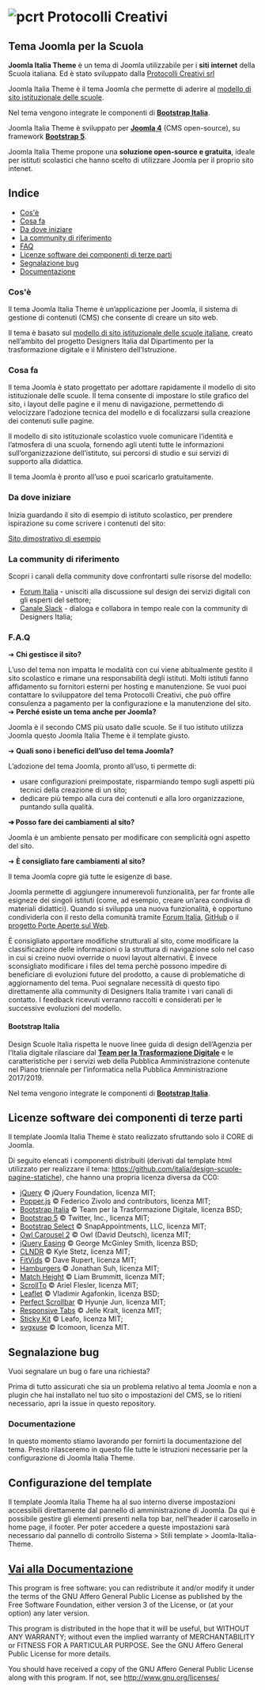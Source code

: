 # ![pcrt](https://avatars.githubusercontent.com/u/44270932?v=4 "pcrt") Protocolli Creativi
## Tema Joomla per la Scuola

**Joomla Italia Theme** è un tema di Joomla utilizzabile per i **siti internet** della Scuola italiana. Ed è stato sviluppato dalla [Protocolli Creativi srl](https://www.protocollicreativi.it)

Joomla Italia Theme è il tema Joomla che permette di aderire al [modello di sito istituzionale delle scuole](https://designers.italia.it/modello/scuole/).

Nel tema vengono integrate le componenti di [**Bootstrap Italia**](https://italia.github.io/bootstrap-italia/).

Joomla Italia Theme è sviluppato per [**Joomla 4**](https://www.joomla.org/) (CMS open-source), su framework [**Bootstrap 5**](https://getbootstrap.com/). 

Joomla Italia Theme propone una **soluzione open-source e gratuita**, ideale per istituti scolastici che hanno scelto di utilizzare Joomla per il proprio sito intenet.

## **Indice**

- [Cos'è](#cosè)
- [Cosa fa](#cosa-fa)
- [Da dove iniziare](#da-dove-iniziare)
- [La community di riferimento](#la-community-di-riferimento)
- [FAQ](#faq)
- [Licenze software dei componenti di terze parti](#licenze-software-dei-componenti-di-terze-parti)
- [Segnalazione bug](#segnalazione-bug)
- [Documentazione](#documentazione)

### **Cos'è**
Il tema Joomla Italia Theme è un’applicazione per Joomla, il sistema di gestione di contenuti (CMS) che consente di creare un sito web. 

Il tema è basato sul [modello di sito istituzionale delle scuole italiane](https://designers.italia.it/modello/scuole/), creato nell’ambito del progetto Designers Italia dal Dipartimento per la trasformazione digitale e il Ministero dell’Istruzione.

### **Cosa fa**
Il tema Joomla è stato progettato per adottare rapidamente il modello di sito istituzionale delle scuole. Il tema consente di impostare lo stile grafico del sito, i layout delle pagine e il menu di navigazione, permettendo di velocizzare l’adozione tecnica del modello e di focalizzarsi sulla creazione dei contenuti sulle pagine.

Il modello di sito istituzionale scolastico vuole comunicare l’identità e l’atmosfera di una scuola, fornendo agli utenti tutte le informazioni sull’organizzazione dell’istituto, sui percorsi di studio e sui servizi di supporto alla didattica.

Il tema Joomla è pronto all’uso e puoi scaricarlo gratuitamente.

### **Da dove iniziare**
Inizia guardando il sito di esempio di istituto scolastico, per prendere ispirazione su come scrivere i contenuti del sito:

[Sito dimostrativo di esempio](https://jit.protocollicreativi.it)

### **La community di riferimento**
Scopri i canali della community dove confrontarti sulle risorse del modello:

-	[Forum Italia](https://forum.italia.it/) - unisciti alla discussione sul design dei servizi digitali con gli esperti del settore;
-	[Canale Slack](http://developersitalia.slack.com/messages/design-siti-scuole) - dialoga e collabora in tempo reale con la community di Designers Italia;

### **F.A.Q**
➔	**Chi gestisce il sito?**

L’uso del tema non impatta le modalità con cui viene abitualmente gestito il sito scolastico e rimane una responsabilità degli istituti. Molti istituti fanno affidamento su fornitori esterni per hosting e manutenzione. Se vuoi puoi contattare lo sviluppatore del tema Protocolli Creativi, che può offire consulenza a pagamento per la configurazione e la manutenzione del sito.
➔	**Perché esiste un tema anche per Joomla?**

Joomla è il secondo CMS più usato dalle scuole. Se il tuo istituto utilizza Joomla questo Joomla Italia Theme è il template giusto.

➔	**Quali sono i benefici dell’uso del tema Joomla?**

L’adozione del tema Joomla, pronto all’uso, ti permette di:
- usare configurazioni preimpostate, risparmiando tempo sugli aspetti più tecnici della creazione di un sito;
- dedicare più tempo alla cura dei contenuti e alla loro organizzazione, puntando sulla qualità. 

**➔	Posso fare dei cambiamenti al sito?**

Joomla è un ambiente pensato per modificare con semplicità ogni aspetto del sito. 

➔	**È consigliato fare cambiamenti al sito?**

Il tema Joomla copre già tutte le esigenze di base.

Joomla permette di aggiungere innumerevoli funzionalità, per far fronte alle esigneze dei singoli istituti (come, ad esempio, creare un’area condivisa di materiali didattici). Quando si sviluppa una nuova funzionalità, è opportuno condividerla con il resto della comunità tramite [Forum Italia](https://forum.italia.it/), [GitHub](https://github.com/italia/design-scuole-wordpress-theme) o il [progetto Porte Aperte sul Web](https://www.porteapertesulweb.it/).

È consigliato apportare modifiche strutturali al sito, come modificare la classificazione delle informazioni o la struttura di navigazione solo nel caso in cui si creino nuovi override o nuovi layout alternativi. È invece sconsigliato modificare i files del tema perchè possono impedire di beneficiare di evoluzioni future del prodotto, a cause di problematiche di aggiornamento del tema. Puoi segnalare necessità di questo tipo direttamente alla community di Designers Italia tramite i vari canali di contatto. I feedback ricevuti verranno raccolti e considerati per le successive evoluzioni del modello.

#### **Bootstrap Italia**
Design Scuole Italia rispetta le nuove linee guida di design dell’Agenzia per l’Italia digitale rilasciare dal [**Team per la Trasformazione Digitale**](https://teamdigitale.governo.it/) e le caratteristiche per i servizi web della Pubblica Amministrazione contenute nel Piano triennale per l’informatica nella Pubblica Amministrazione 2017/2019.

Nel tema vengono integrate le componenti di [**Bootstrap Italia**](https://italia.github.io/bootstrap-italia/).

## Licenze software dei componenti di terze parti
Il template Joomla Italia Theme è stato realizzato sfruttando solo il CORE di Joomla.

Di seguito elencati i componenti distribuiti (derivati dal template html utilizzato per realizzare il tema: https://github.com/italia/design-scuole-pagine-statiche), che hanno una propria licenza diversa da CC0:

- [jQuery](https://jquery.com/) © jQuery Foundation, licenza MIT;
- [Popper.js](https://popper.js.org/) © Federico Zivolo and contributors, licenza MIT;
- [Bootstrap Italia](https://italia.github.io/bootstrap-italia/) © Team per la Trasformazione Digitale, licenza BSD;
- [Bootstrap 5](https://getbootstrap.com/) © Twitter, Inc., licenza MIT;
- [Bootstrap Select](https://developer.snapappointments.com/bootstrap-select/) © SnapAppointments, LLC, licenza MIT;
- [Owl Carousel 2](https://owlcarousel2.github.io/OwlCarousel2/) © Owl (David Deutsch), licenza MIT;
- [jQuery Easing](http://gsgd.co.uk/sandbox/jquery/easing/) © George McGinley Smith, licenza BSD;
- [CLNDR](https://kylestetz.github.io/CLNDR/) © Kyle Stetz, licenza MIT;
- [FitVids](http://fitvidsjs.com/) © Dave Rupert, licenza MIT;
- [Hamburgers](https://jonsuh.com/hamburgers/) © Jonathan Suh, licenza MIT;
- [Match Height](https://brm.io/jquery-match-height/) © Liam Brummitt, licenza MIT;
- [ScrollTo](https://github.com/flesler/jquery.scrollTo) © Ariel Flesler, licenza MIT;
- [Leaflet](https://leafletjs.com/) © Vladimir Agafonkin, licenza BSD;
- [Perfect Scrollbar](https://github.com/mdbootstrap/perfect-scrollbar/) © Hyunje Jun, licenza MIT;
- [Responsive Tabs](http://jellekralt.github.io/Responsive-Tabs/) © Jelle Kralt, licenza MIT;
- [Sticky Kit](https://leafo.net/sticky-kit/) © Leafo, licenza MIT;
- [svgxuse](https://icomoon.io/svgxuse-demo/) © Icomoon, licenza MIT.

## Segnalazione bug
Vuoi segnalare un bug o fare una richiesta?

Prima di tutto assicurati che sia un problema relativo al tema Joomla e non a plugin che hai installato nel tuo sito o impostazioni del CMS, se lo ritieni necessario, apri la issue in questo repository.

### **Documentazione**
In questo momento stiamo lavorando per fornirti la documentazione del tema. Presto rilasceremo in questo file tutte le istruzioni necessarie per la configurazione di Joomla Italia Theme.

## Configurazione del template
Il template Joomla Italia Theme ha al suo interno diverse impostazioni accessibili direttamente dal pannello di amministrazione di Joomla. Da qui è possibile gestire gli elementi presenti nella top bar, nell'header il carosello in home page, il footer. Per poter accedere a queste impostazioni sarà necessario dal pannello di controllo Sistema > Stili template > Joomla-Italia-Theme.


[**Vai alla Documentazione**](doc/doc.md)
---

This program is free software: you can redistribute it and/or modify
it under the terms of the GNU Affero General Public License as published
by the Free Software Foundation, either version 3 of the License, or
(at your option) any later version.

This program is distributed in the hope that it will be useful,
but WITHOUT ANY WARRANTY; without even the implied warranty of
MERCHANTABILITY or FITNESS FOR A PARTICULAR PURPOSE.  See the
GNU Affero General Public License for more details.

You should have received a copy of the GNU Affero General Public License
along with this program.  If not, see <http://www.gnu.org/licenses/>
